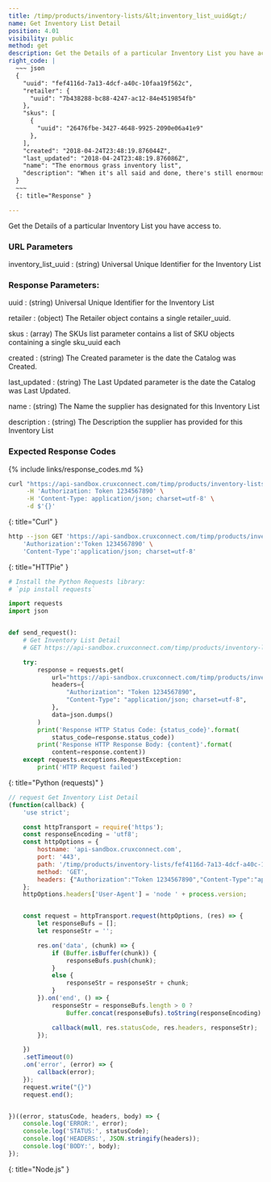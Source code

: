 ```yaml
---
title: /timp/products/inventory-lists/&lt;inventory_list_uuid&gt;/
name: Get Inventory List Detail
position: 4.01
visibility: public
method: get
description: Get the Details of a particular Inventory List you have access to
right_code: |
  ~~~ json
  {
    "uuid": "fef4116d-7a13-4dcf-a40c-10faa19f562c",
    "retailer": {
      "uuid": "7b438288-bc88-4247-ac12-84e4519854fb"
    },
    "skus": [
      {
        "uuid": "26476fbe-3427-4648-9925-2090e06a41e9"
      },
    ],
    "created": "2018-04-24T23:48:19.876044Z",
    "last_updated": "2018-04-24T23:48:19.876086Z",
    "name": "The enormous grass inventory list",
    "description": "When it's all said and done, there's still enormous grass inventory list."
  }
  ~~~
  {: title="Response" }

---
```

Get the Details of a particular Inventory List you have access to.

### URL Parameters

inventory_list_uuid
: (string) Universal Unique Identifier for the Inventory List

### Response Parameters:

uuid
: (string) Universal Unique Identifier for the Inventory List

retailer
: (object) The Retailer object contains a single retailer_uuid.

skus
: (array) The SKUs list parameter contains a list of SKU objects containing a single sku_uuid each

created
: (string) The Created parameter is the date the Catalog was Created.

last_updated
: (string) The Last Updated parameter is the date the Catalog was Last Updated.

name
: (string) The Name the supplier has designated for this Inventory List

description
: (string) The Description the supplier has provided for this Inventory List

### Expected Response Codes

{% include links/response_codes.md %}


~~~ bash
curl "https://api-sandbox.cruxconnect.com/timp/products/inventory-lists/fef4116d-7a13-4dcf-a40c-10faa19f562c/" \
     -H 'Authorization: Token 1234567890' \
     -H 'Content-Type: application/json; charset=utf-8' \
     -d $'{}'

~~~
{: title="Curl" }

~~~ bash
http --json GET 'https://api-sandbox.cruxconnect.com/timp/products/inventory-lists/fef4116d-7a13-4dcf-a40c-10faa19f562c/' \
    'Authorization':'Token 1234567890' \
    'Content-Type':'application/json; charset=utf-8'


~~~
{: title="HTTPie" }

~~~ python
# Install the Python Requests library:
# `pip install requests`

import requests
import json


def send_request():
    # Get Inventory List Detail
    # GET https://api-sandbox.cruxconnect.com/timp/products/inventory-lists/fef4116d-7a13-4dcf-a40c-10faa19f562c/

    try:
        response = requests.get(
            url="https://api-sandbox.cruxconnect.com/timp/products/inventory-lists/fef4116d-7a13-4dcf-a40c-10faa19f562c/",
            headers={
                "Authorization": "Token 1234567890",
                "Content-Type": "application/json; charset=utf-8",
            },
            data=json.dumps()
        )
        print('Response HTTP Status Code: {status_code}'.format(
            status_code=response.status_code))
        print('Response HTTP Response Body: {content}'.format(
            content=response.content))
    except requests.exceptions.RequestException:
        print('HTTP Request failed')

~~~
{: title="Python (requests)" }

~~~ javascript
// request Get Inventory List Detail
(function(callback) {
    'use strict';

    const httpTransport = require('https');
    const responseEncoding = 'utf8';
    const httpOptions = {
        hostname: 'api-sandbox.cruxconnect.com',
        port: '443',
        path: '/timp/products/inventory-lists/fef4116d-7a13-4dcf-a40c-10faa19f562c/',
        method: 'GET',
        headers: {"Authorization":"Token 1234567890","Content-Type":"application/json; charset=utf-8"}
    };
    httpOptions.headers['User-Agent'] = 'node ' + process.version;


    const request = httpTransport.request(httpOptions, (res) => {
        let responseBufs = [];
        let responseStr = '';

        res.on('data', (chunk) => {
            if (Buffer.isBuffer(chunk)) {
                responseBufs.push(chunk);
            }
            else {
                responseStr = responseStr + chunk;
            }
        }).on('end', () => {
            responseStr = responseBufs.length > 0 ?
                Buffer.concat(responseBufs).toString(responseEncoding) : responseStr;

            callback(null, res.statusCode, res.headers, responseStr);
        });

    })
    .setTimeout(0)
    .on('error', (error) => {
        callback(error);
    });
    request.write("{}")
    request.end();


})((error, statusCode, headers, body) => {
    console.log('ERROR:', error);
    console.log('STATUS:', statusCode);
    console.log('HEADERS:', JSON.stringify(headers));
    console.log('BODY:', body);
});

~~~
{: title="Node.js" }
